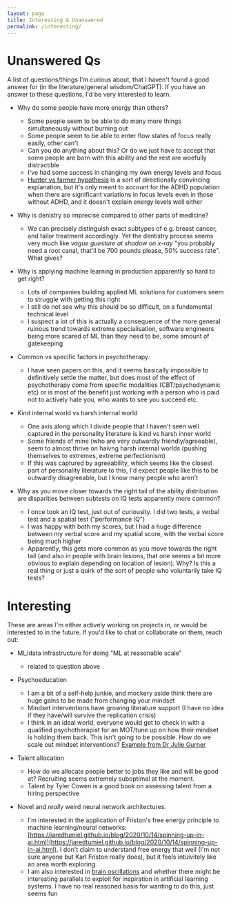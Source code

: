 ```yaml
---
layout: page
title: Interesting & Unanswered 
permalink: /interesting/
---
```


# Unanswered Qs
A list of questions/things I'm curious about, that I haven't found a good answer for (in the literature/general wisdom/ChatGPT). If you have an answer to these questions, I'd be very interested to learn.

- Why do some people have more energy than others? 
    - Some people seem to be able to do many more things simultaneously without burning out
    - Some people seem to be able to enter flow states of focus really easily, other can't 
    - Can you do anything about this? Or do we just have to accept that some people are born with this ability and the rest are woefully distractible 
    - I've had some success in changing my own energy levels and focus
    - [Hunter vs farmer hypothesis](https://en.wikipedia.org/wiki/Hunter_versus_farmer_hypothesis) is a sort of directionally convincing explanation, but it's only meant to account for the ADHD population when there are significant variations in focus levels even in those without ADHD, and it doesn't explain energy levels well either

- Why is denistry so imprecise compared to other parts of medicine? 
    - We can precisely distinguish exact subtypes of e.g. breast cancer, and tailor treatment accordingly. Yet the dentistry process seems very much like *vague guesture at shadow on x-ray* "you probably need a root canal, that'll be 700 pounds please, 50% success rate". What gives?

- Why is applying machine learning in production apparently so hard to get right? 
    - Lots of companies building applied ML solutions for customers seem to struggle with getting this right
    - I still do not see why this should be so difficult, on a fundamental technical level
    - I suspect a lot of this is actually a consequence of the more general ruinous trend towards extreme specialisation, software engineers being more scared of ML than they need to be, some amount of gatekeeping

- Common vs specific factors in psychotherapy: 
    - I have seen papers on this, and it seems basically impossible to definitively settle the matter, but does most of the effect of psychotherapy come from specific modalities (CBT/psychodynamic etc) or is most of the benefit just working with a person who is paid not to actively hate you, who wants to see you succeed etc.

- Kind internal world vs harsh internal world
    - One axis along which I divide people that I haven't seen well captured in the personality literature is kind vs harsh inner world
    - Some friends of mine (who are very outwardly friendly/agreeable), seem to almost thrive on haivng harsh internal worlds (pushing themselves to extremes, extreme perfectionism)
    - If this was captured by agreeability, which seems like the closest part of personality literature to this, I'd expect people like this to be outwardly disagreeable, but I know many people who aren't 

- Why as you move closer towards the right tail of the ability distribution are disparities between subtests on IQ tests apparently more common? 
    - I once took an IQ test, just out of curiousity. I did two tests, a verbal test and a spatial test ("performance IQ")
    - I was happy with both my scores, but I had a huge difference between my verbal score and my spatial score, with the verbal score being much higher
    - Apparently, this gets more common as you move towards the right tail (and also in people with brain lesions, that one seems a bit more obvious to explain depending on location of lesion). Why? Is this a real thing or just a quirk of the sort of people who voluntarily take IQ tests? 

# Interesting

These are areas I'm either actively working on projects in, or would be interested to in the future. If you'd like to chat or collaborate on them, reach out:

- ML/data infrastructure for doing "ML at reasonable scale" 
    - related to question above

- Psychoeducation 
    - I am a bit of a self-help junkie, and mockery aside think there are huge gains to be made from changing your mindset
    - Mindset interventions have growing literature support (I have no idea if they have/will survive the replication crisis)
    - I think in an ideal world, everyone would get to check in with a qualified psychotherapist for an MOT/tune up on how their mindset is holding them back. This isn't going to be possible. How do we scale out mindset interventions? [Example from Dr Julie Gurner](https://drgurner.substack.com/)

- Talent allocation
    - How do we allocate people better to jobs they like and will be good at? Recruiting seems extremely suboptimal at the moment. 
    - Talent by Tyler Cowen is a good book on assessing talent from a hiring perspective 

- Novel and *really* weird neural network architectures. 
    - I'm interested in the application of Friston's free energy principle to machine learning/neural networks: [https://jaredtumiel.github.io/blog/2020/10/14/spinning-up-in-ai.html](https://jaredtumiel.github.io/blog/2020/10/14/spinning-up-in-ai.html). I don't claim to understand free energy that well (I'm not sure anyone but Karl Friston really does), but it feels intuivitely like an area worth exploring
    - I am also interested in [brain oscillations](https://www.researchgate.net/publication/306205573_The_Human_Oscillome_and_Its_Explanatory_Potential) and whether there might be interesting parallels to exploit for inspiration in artificial learning systems. I have no real reasoned basis for wanting to do this, just seems fun

 
